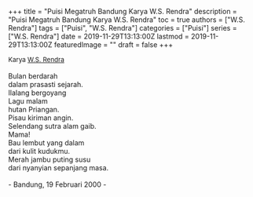 +++
title = "Puisi Megatruh Bandung Karya W.S. Rendra"
description = "Puisi Megatruh Bandung Karya W.S. Rendra"
toc = true
authors = ["W.S. Rendra"]
tags = ["Puisi", "W.S. Rendra"]
categories = ["Puisi"]
series = ["W.S. Rendra"]
date = 2019-11-29T13:13:00Z
lastmod = 2019-11-29T13:13:00Z
featuredImage = ""
draft = false
+++

<div style="text-align: justify;">
<div style="font-size: small;">Karya <a href="/authors/w.s.-rendra/" target="_blank">W.S. Rendra</a></div><br />
Bulan berdarah<br />dalam prasasti sejarah.<br />Ilalang bergoyang<br />Lagu malam<br />hutan Priangan.<br />Pisau kiriman angin.<br />Selendang sutra alam gaib.<br />Mama!<br />Bau lembut yang dalam<br />dari kulit kudukmu.<br />Merah jambu puting susu<br />dari nyanyian sepanjang masa.<br /><br />- Bandung, 19 Februari 2000 -</div>
